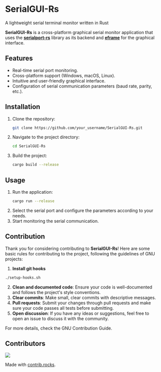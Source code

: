 # SerialGUI-Rs

A lightweight serial terminal monitor written in Rust

**SerialGUI-Rs** is a cross-platform graphical serial monitor application that uses the [**serialport-rs**](https://github.com/serialport/serialport-rs) library as its backend and [**eframe**](https://github.com/emilk/egui/tree/master/crates/eframe) for the graphical interface.

## Features

- Real-time serial port monitoring.
- Cross-platform support (Windows, macOS, Linux).
- Intuitive and user-friendly graphical interface.
- Configuration of serial communication parameters (baud rate, parity, etc.).

## Installation

1. Clone the repository:
    ```sh
    git clone https://github.com/your_username/SerialGUI-Rs.git
    ```
2. Navigate to the project directory:
    ```sh
    cd SerialGUI-Rs
    ```
3. Build the project:
    ```sh
    cargo build --release
    ```

## Usage

1. Run the application:
    ```sh
    cargo run --release
    ```
2. Select the serial port and configure the parameters according to your needs.
3. Start monitoring the serial communication.

## Contribution

Thank you for considering contributing to **SerialGUI-Rs**! Here are some basic rules for contributing to the project, following the guidelines of GNU projects:

1. **Install git hooks**
```sh
./setup-hooks.sh
```

2. **Clean and documented code**: Ensure your code is well-documented and follows the project's style conventions.
3. **Clear commits**: Make small, clear commits with descriptive messages.
4. **Pull requests**: Submit your changes through pull requests and make sure your code passes all tests before submitting.
5. **Open discussion**: If you have any ideas or suggestions, feel free to open an issue to discuss it with the community.

For more details, check the GNU Contribution Guide.

## Contributors


<!-- Copy-paste in your Readme.md file -->

<a href="https://github.com/Opentronika/SerialGUI-rs/graphs/contributors">
  <img src="https://contrib.rocks/image?repo=Opentronika/SerialGUI-rs" />
</a>

Made with [contrib.rocks](https://contrib.rocks).



